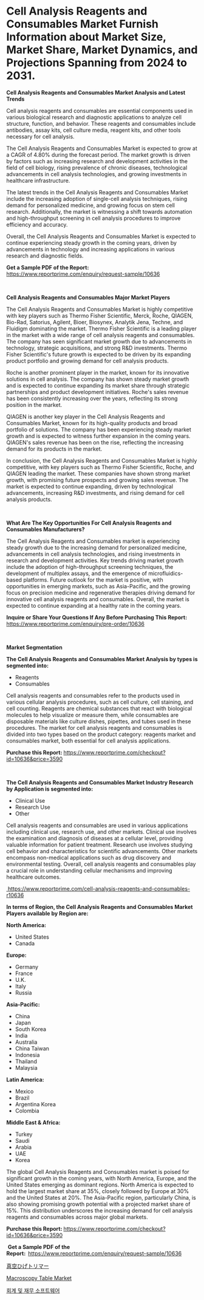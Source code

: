 <p><h1>Cell Analysis Reagents and Consumables Market Furnish Information about Market Size, Market Share, Market Dynamics, and Projections Spanning from 2024 to 2031.</h1></p><p><strong>Cell Analysis Reagents and Consumables Market Analysis and Latest Trends</strong></p>
<p><p>Cell analysis reagents and consumables are essential components used in various biological research and diagnostic applications to analyze cell structure, function, and behavior. These reagents and consumables include antibodies, assay kits, cell culture media, reagent kits, and other tools necessary for cell analysis.</p><p>The Cell Analysis Reagents and Consumables Market is expected to grow at a CAGR of 4.80% during the forecast period. The market growth is driven by factors such as increasing research and development activities in the field of cell biology, rising prevalence of chronic diseases, technological advancements in cell analysis technologies, and growing investments in healthcare infrastructure.</p><p>The latest trends in the Cell Analysis Reagents and Consumables Market include the increasing adoption of single-cell analysis techniques, rising demand for personalized medicine, and growing focus on stem cell research. Additionally, the market is witnessing a shift towards automation and high-throughput screening in cell analysis procedures to improve efficiency and accuracy.</p><p>Overall, the Cell Analysis Reagents and Consumables Market is expected to continue experiencing steady growth in the coming years, driven by advancements in technology and increasing applications in various research and diagnostic fields.</p></p>
<p><strong>Get a Sample PDF of the Report:&nbsp;</strong> <a href="https://www.reportprime.com/enquiry/request-sample/10636">https://www.reportprime.com/enquiry/request-sample/10636</a></p>
<p>&nbsp;</p>
<p><strong>Cell Analysis Reagents and Consumables Major Market Players</strong></p>
<p><p>The Cell Analysis Reagents and Consumables Market is highly competitive with key players such as Thermo Fisher Scientific, Merck, Roche, QIAGEN, Bio-Rad, Satorius, Agilent, Bioer, Biosynex, Analytik Jena, Techne, and Fluidigm dominating the market. Thermo Fisher Scientific is a leading player in the market with a wide range of cell analysis reagents and consumables. The company has seen significant market growth due to advancements in technology, strategic acquisitions, and strong R&D investments. Thermo Fisher Scientific's future growth is expected to be driven by its expanding product portfolio and growing demand for cell analysis products.</p><p>Roche is another prominent player in the market, known for its innovative solutions in cell analysis. The company has shown steady market growth and is expected to continue expanding its market share through strategic partnerships and product development initiatives. Roche's sales revenue has been consistently increasing over the years, reflecting its strong position in the market.</p><p>QIAGEN is another key player in the Cell Analysis Reagents and Consumables Market, known for its high-quality products and broad portfolio of solutions. The company has been experiencing steady market growth and is expected to witness further expansion in the coming years. QIAGEN's sales revenue has been on the rise, reflecting the increasing demand for its products in the market.</p><p>In conclusion, the Cell Analysis Reagents and Consumables Market is highly competitive, with key players such as Thermo Fisher Scientific, Roche, and QIAGEN leading the market. These companies have shown strong market growth, with promising future prospects and growing sales revenue. The market is expected to continue expanding, driven by technological advancements, increasing R&D investments, and rising demand for cell analysis products.</p></p>
<p>&nbsp;</p>
<p><strong>What Are The Key Opportunities For Cell Analysis Reagents and Consumables Manufacturers?</strong></p>
<p><p>The Cell Analysis Reagents and Consumables market is experiencing steady growth due to the increasing demand for personalized medicine, advancements in cell analysis technologies, and rising investments in research and development activities. Key trends driving market growth include the adoption of high-throughput screening techniques, the development of multiplex assays, and the emergence of microfluidics-based platforms. Future outlook for the market is positive, with opportunities in emerging markets, such as Asia-Pacific, and the growing focus on precision medicine and regenerative therapies driving demand for innovative cell analysis reagents and consumables. Overall, the market is expected to continue expanding at a healthy rate in the coming years.</p></p>
<p><strong>Inquire or Share Your Questions If Any Before Purchasing This Report:</strong> <a href="https://www.reportprime.com/enquiry/pre-order/10636">https://www.reportprime.com/enquiry/pre-order/10636</a></p>
<p>&nbsp;</p>
<p><strong>Market Segmentation</strong></p>
<p><strong>The Cell Analysis Reagents and Consumables Market Analysis by types is segmented into:</strong></p>
<p><ul><li>Reagents</li><li>Consumables</li></ul></p>
<p><p>Cell analysis reagents and consumables refer to the products used in various cellular analysis procedures, such as cell culture, cell staining, and cell counting. Reagents are chemical substances that react with biological molecules to help visualize or measure them, while consumables are disposable materials like culture dishes, pipettes, and tubes used in these procedures. The market for cell analysis reagents and consumables is divided into two types based on the product category: reagents market and consumables market, both essential for cell analysis applications.</p></p>
<p><strong>Purchase this Report:&nbsp;</strong><a href="https://www.reportprime.com/checkout?id=10636&price=3590">https://www.reportprime.com/checkout?id=10636&price=3590</a></p>
<p>&nbsp;</p>
<p><strong>The Cell Analysis Reagents and Consumables Market Industry Research by Application is segmented into:</strong></p>
<p><ul><li>Clinical Use</li><li>Research Use</li><li>Other</li></ul></p>
<p><p>Cell analysis reagents and consumables are used in various applications including clinical use, research use, and other markets. Clinical use involves the examination and diagnosis of diseases at a cellular level, providing valuable information for patient treatment. Research use involves studying cell behavior and characteristics for scientific advancements. Other markets encompass non-medical applications such as drug discovery and environmental testing. Overall, cell analysis reagents and consumables play a crucial role in understanding cellular mechanisms and improving healthcare outcomes.</p></p>
<p><a href="https://www.reportprime.com/cell-analysis-reagents-and-consumables-r10636">&nbsp;https://www.reportprime.com/cell-analysis-reagents-and-consumables-r10636</a></p>
<p><strong>In terms of Region, the Cell Analysis Reagents and Consumables Market Players available by Region are:</strong></p>
<p>
    <p> <strong> North America: </strong>
        <ul>
            <li>United States</li>
            <li>Canada</li>
        </ul>
        </p> 
    <p> <strong> Europe: </strong>
        <ul>
            <li>Germany</li>
            <li>France</li>
            <li>U.K.</li>
            <li>Italy</li>
            <li>Russia</li>
        </ul>
        </p> 
    <p> <strong> Asia-Pacific: </strong>
        <ul>
            <li>China</li>
            <li>Japan</li>
            <li>South Korea</li>
            <li>India</li>
            <li>Australia</li>
            <li>China Taiwan</li>
            <li>Indonesia</li>
            <li>Thailand</li>
            <li>Malaysia</li>
        </ul>
        </p> 
    <p> <strong> Latin America: </strong>
        <ul>
            <li>Mexico</li>
            <li>Brazil</li>
            <li>Argentina Korea</li>
            <li>Colombia</li>
        </ul>
        </p> 
    <p> <strong> Middle East & Africa: </strong>
        <ul>
            <li>Turkey</li>
            <li>Saudi</li>
            <li>Arabia</li>
            <li>UAE</li>
            <li>Korea</li>
        </ul>
    </p>
    </p>
<p><p>The global Cell Analysis Reagents and Consumables market is poised for significant growth in the coming years, with North America, Europe, and the United States emerging as dominant regions. North America is expected to hold the largest market share at 35%, closely followed by Europe at 30% and the United States at 20%. The Asia-Pacific region, particularly China, is also showing promising growth potential with a projected market share of 15%. This distribution underscores the increasing demand for cell analysis reagents and consumables across major global markets.</p></p>
<p><strong>Purchase this Report: </strong><a href="https://www.reportprime.com/checkout?id=10636&price=3590">https://www.reportprime.com/checkout?id=10636&price=3590</a></p>
<p>&nbsp;<strong>Get a Sample PDF of the Report:&nbsp;&nbsp;</strong><a href="https://www.reportprime.com/enquiry/request-sample/10636">https://www.reportprime.com/enquiry/request-sample/10636</a></p>
<p><strong></strong></p>
<p><p><a href="https://medium.com/@jordymiller39/%E3%83%90%E3%82%AD%E3%83%A5%E3%83%BC%E3%83%A0%E3%83%93%E3%82%A2%E3%83%BC%E3%83%89%E3%83%88%E3%83%AA%E3%83%9E%E3%83%BC%E5%B8%82%E5%A0%B4%E5%88%86%E6%9E%90-%E3%81%9D%E3%81%AEcagr-%E5%B8%82%E5%A0%B4%E3%82%BB%E3%82%B0%E3%83%A1%E3%83%B3%E3%83%86%E3%83%BC%E3%82%B7%E3%83%A7%E3%83%B3-%E3%81%8A%E3%82%88%E3%81%B3%E3%82%B0%E3%83%AD%E3%83%BC%E3%83%90%E3%83%AB%E7%94%A3%E6%A5%AD%E6%A6%82%E8%A6%81-ec83dabcd37c">真空ひげトリマー</a></p><p><a href="https://github.com/Alonsoolds3wq1d81czn8rbol/Market-Research-Report-List-2/blob/main/macroscopy-table-market.md">Macroscopy Table Market</a></p><p><a href="https://github.com/iansanftyord09878/Market-Research-Report-List-1/blob/main/400078722010.md">회계 및 재무 소프트웨어</a></p></p>
